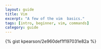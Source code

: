 ```yaml
---
layout: guide 
title: Vim 
excerpt: "A few of the vim  basics."
tags: [intro, beginner, vim, commands]
category: guide
---
```


{% gist kpearson/2e960def1f197031e82a %}
